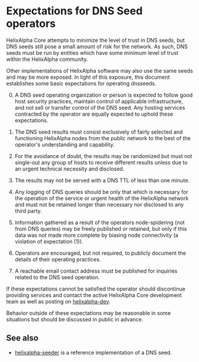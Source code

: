 Expectations for DNS Seed operators
====================================

HelixAlpha Core attempts to minimize the level of trust in DNS seeds,
but DNS seeds still pose a small amount of risk for the network.
As such, DNS seeds must be run by entities which have some minimum
level of trust within the HelixAlpha community.

Other implementations of HelixAlpha software may also use the same
seeds and may be more exposed. In light of this exposure, this
document establishes some basic expectations for operating dnsseeds.

0. A DNS seed operating organization or person is expected to follow good
host security practices, maintain control of applicable infrastructure,
and not sell or transfer control of the DNS seed. Any hosting services
contracted by the operator are equally expected to uphold these expectations.

1. The DNS seed results must consist exclusively of fairly selected and
functioning HelixAlpha nodes from the public network to the best of the
operator's understanding and capability.

2. For the avoidance of doubt, the results may be randomized but must not
single-out any group of hosts to receive different results unless due to an
urgent technical necessity and disclosed.

3. The results may not be served with a DNS TTL of less than one minute.

4. Any logging of DNS queries should be only that which is necessary
for the operation of the service or urgent health of the HelixAlpha
network and must not be retained longer than necessary nor disclosed
to any third party.

5. Information gathered as a result of the operators node-spidering
(not from DNS queries) may be freely published or retained, but only
if this data was not made more complete by biasing node connectivity
(a violation of expectation (1)).

6. Operators are encouraged, but not required, to publicly document the
details of their operating practices.

7. A reachable email contact address must be published for inquiries
related to the DNS seed operation.

If these expectations cannot be satisfied the operator should
discontinue providing services and contact the active HelixAlpha
Core development team as well as posting on
[helixalpha-dev](https://groups.google.com/forum/#!forum/helixalpha-dev).

Behavior outside of these expectations may be reasonable in some
situations but should be discussed in public in advance.

See also
----------
- [helixalpha-seeder](https://github.com/pooler/helixalpha-seeder) is a reference implementation of a DNS seed.
